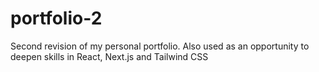 # portfolio-2
Second revision of my personal portfolio. Also used as an opportunity to deepen skills in React, Next.js and Tailwind CSS
